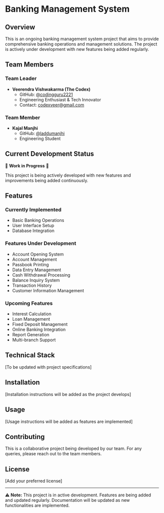 # Banking Management System

## Overview
This is an ongoing banking management system project that aims to provide comprehensive banking operations and management solutions. The project is actively under development with new features being added regularly.

## Team Members

### Team Leader
- **Veerendra Vishwakarma (The Codex)**
  - GitHub: [@codingguru2221](https://github.com/codingguru2221)
  - Engineering Enthusiast & Tech Innovator
  - Contact: codexveer@gmail.com

### Team Member
- **Kajal Manjhi**
  - GitHub: [@laddumanjhi](https://github.com/laddumanjhi)
  - Engineering Student

## Current Development Status
🚧 **Work in Progress** 🚧

This project is being actively developed with new features and improvements being added continuously.

## Features

### Currently Implemented
- Basic Banking Operations
- User Interface Setup
- Database Integration

### Features Under Development
- Account Opening System
- Account Management
- Passbook Printing
- Data Entry Management
- Cash Withdrawal Processing
- Balance Inquiry System
- Transaction History
- Customer Information Management

### Upcoming Features
- Interest Calculation
- Loan Management
- Fixed Deposit Management
- Online Banking Integration
- Report Generation
- Multi-branch Support

## Technical Stack
[To be updated with project specifications]

## Installation
[Installation instructions will be added as the project develops]

## Usage
[Usage instructions will be added as features are implemented]

## Contributing
This is a collaborative project being developed by our team. For any queries, please reach out to the team members.

## License
[Add your preferred license]

---
⚠️ **Note:** This project is in active development. Features are being added and updated regularly. Documentation will be updated as new functionalities are implemented.
